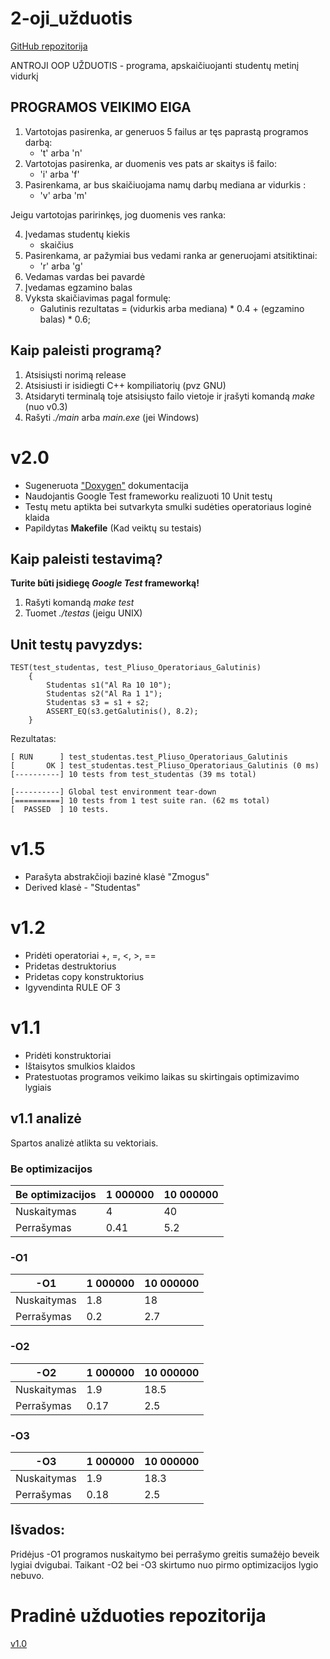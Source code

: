 
# 2-oji_užduotis
[GitHub repozitorija](https://github.com/Definitelynotaspruce/2-oji_uzduotis)

ANTROJI OOP UŽDUOTIS - programa, apskaičiuojanti studentų metinį vidurkį

## PROGRAMOS VEIKIMO EIGA

1. Vartotojas pasirenka, ar generuos 5 failus ar tęs paprastą programos darbą:
   *  't' arba 'n'
2. Vartotojas pasirenka, ar duomenis ves pats ar skaitys iš failo:
   *  'i' arba 'f'
3. Pasirenkama, ar bus skaičiuojama namų darbų mediana ar vidurkis :
   *  'v' arba 'm'
   
Jeigu vartotojas paririnkęs, jog duomenis ves ranka:

4. Įvedamas studentų kiekis
   * skaičius
5. Pasirenkama, ar pažymiai bus vedami ranka ar generuojami atsitiktinai: 
   *  'r' arba 'g'
6. Vedamas vardas bei pavardė
7. Įvedamas egzamino balas
8. Vyksta skaičiavimas pagal formulę:
    * Galutinis rezultatas = (vidurkis arba mediana) * 0.4 + (egzamino balas) * 0.6;
    
## Kaip paleisti programą?

1. Atsisiųsti norimą release
2. Atsisiusti ir isidiegti C++ kompiliatorių (pvz GNU)
3. Atsidaryti terminalą toje atsisiųsto failo vietoje ir įrašyti komandą *make* (nuo v0.3)
4. Rašyti *./main* arba *main.exe* (jei Windows)


# v2.0
- Sugeneruota ["Doxygen"](http://www.doxygen.nl/) dokumentacija
- Naudojantis Google Test frameworku realizuoti 10 Unit testų
- Testų metu aptikta bei sutvarkyta smulki sudėties operatoriaus loginė klaida
- Papildytas **Makefile** (Kad veiktų su testais) 

## Kaip paleisti testavimą?
**Turite būti įsidiegę *Google Test* frameworką!**
1. Rašyti komandą *make test*
2. Tuomet *./testas* (jeigu UNIX) 


## Unit testų pavyzdys:
```shell
TEST(test_studentas, test_Pliuso_Operatoriaus_Galutinis)
    {
        Studentas s1("Al Ra 10 10");
        Studentas s2("Al Ra 1 1");
        Studentas s3 = s1 + s2;
        ASSERT_EQ(s3.getGalutinis(), 8.2);
    }
```    
Rezultatas:
```shell
[ RUN      ] test_studentas.test_Pliuso_Operatoriaus_Galutinis
[       OK ] test_studentas.test_Pliuso_Operatoriaus_Galutinis (0 ms)
[----------] 10 tests from test_studentas (39 ms total)

[----------] Global test environment tear-down
[==========] 10 tests from 1 test suite ran. (62 ms total)
[  PASSED  ] 10 tests.
```

# v1.5

- Parašyta abstrakčioji bazinė klasė "Zmogus"
- Derived klasė - "Studentas"


# v1.2

- Pridėti operatoriai +, =, <, >, ==
- Pridetas destruktorius
- Pridetas copy konstruktorius
- Igyvendinta RULE OF 3

# v1.1 

- Pridėti konstruktoriai
- Ištaisytos smulkios klaidos
- Pratestuotas programos veikimo laikas su skirtingais optimizavimo lygiais

## v1.1 analizė

Spartos analizė atlikta su vektoriais.

### Be optimizacijos
|Be optimizacijos  |1 000000 |10 000000  |
|------------------|----------|------------|
|Nuskaitymas  |4|40|
|Perrašymas |0.41|5.2|

### -O1
| -O1  |1 000000 |10 000000  |
|------------------|----------|------------|
|Nuskaitymas  |1.8|18|
|Perrašymas |0.2|2.7|

### -O2
| -O2  |1 000000 |10 000000  |
|------------------|----------|------------|
|Nuskaitymas  |1.9|18.5|
|Perrašymas |0.17|2.5|

### -O3
| -O3  |1 000000 |10 000000  |
|------------------|----------|------------|
|Nuskaitymas  |1.9|18.3|
|Perrašymas |0.18|2.5|

## Išvados:
Pridėjus -O1 programos nuskaitymo bei perrašymo greitis sumažėjo beveik lygiai dvigubai. Taikant -O2 bei -O3 skirtumo nuo pirmo optimizacijos lygio nebuvo.
 
# Pradinė užduoties repozitorija
 [v1.0](https://github.com/Definitelynotaspruce/2-oji_uzduotis)





